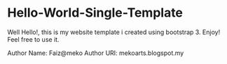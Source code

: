 # Hello-World-Single-Template
Well Hello!, this is my website template i created using bootstrap 3. Enjoy! Feel free to use it.

Author Name: Faiz@meko
Author URI: mekoarts.blogspot.my
